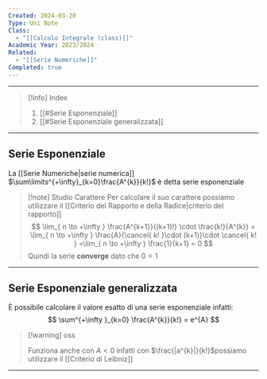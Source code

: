 ```yaml
---
Created: 2024-03-20
Type: Uni Note
Class:
  - "[[Calcolo Integrale (class)]]"
Academic Year: 2023/2024
Related:
  - "[[Serie Numeriche]]"
Completed: true
---
```

---

>[!info] Index
>1. [[#Serie Esponenziale]]
>2. [[#Serie Esponenziale generalizzata]]

---
## Serie Esponenziale

La [[Serie Numeriche|serie numerica]] $\sum\limits^{+\infty}_{k=0}\frac{A^{k}}{k!}$ è detta serie esponenziale

>[!note] Studio Carattere
>Per calcolare il suo carattere possiamo utilizzare il [[Criterio del Rapporto e della Radice|criterio del rapporto]]
>$$
>\lim_{ n \to +\infty } \frac{A^{k+1}}{(k+1)!} \cdot \frac{k!}{A^{k}} = \lim_{ n \to +\infty } \frac{A}{\cancel{ k! }\cdot (k+1)}\cdot \cancel{ k! } =\lim_{ n \to +\infty } \frac{1}{k+1} = 0
>$$
>Quindi la serie **converge** dato che $0<1$

---
## Serie Esponenziale generalizzata
È possibile calcolare il valore esatto di una serie esponenziale infatti:
$$
\sum^{+\infty }_{k=0} \frac{A^{k}}{k!} = e^{A}
$$

 >[!warning] oss
 >
>Funziona anche con $A<0$ infatti con $\frac{|a^{k}|}{k!}$​ possiamo utilizzare il [[Criterio di Leibniz]]

---